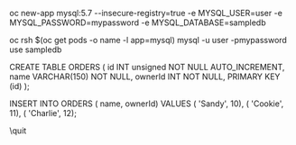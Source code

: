 oc new-app mysql:5.7 --insecure-registry=true -e MYSQL_USER=user -e MYSQL_PASSWORD=mypassword -e MYSQL_DATABASE=sampledb

oc rsh $(oc get pods -o name -l app=mysql)
mysql -u user -pmypassword
use sampledb


 CREATE TABLE ORDERS
(
  id              INT unsigned NOT NULL AUTO_INCREMENT,
  name            VARCHAR(150) NOT NULL,
  ownerId           INT NOT NULL,
  PRIMARY KEY     (id)
);

INSERT INTO ORDERS ( name, ownerId) VALUES
  ( 'Sandy', 10),
  ( 'Cookie', 11),
  ( 'Charlie', 12);

 \quit

